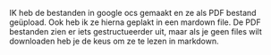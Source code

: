IK heb de bestanden in google ocs gemaakt en ze als PDF bestand geüpload. Ook heb ik ze hierna geplakt in een mardown
file. De PDF bestanden zien er iets gestructueerder uit, maar als je geen files wilt downloaden heb je de keus om ze te 
lezen in markdown. 
